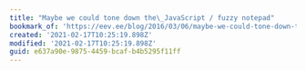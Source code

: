 ```yaml
---
title: "Maybe we could tone down the\_JavaScript / fuzzy notepad"
bookmark_of: 'https://eev.ee/blog/2016/03/06/maybe-we-could-tone-down-the-javascript/'
created: '2021-02-17T10:25:19.898Z'
modified: '2021-02-17T10:25:19.898Z'
guid: e637a90e-9875-4459-bcaf-b4b5295f11ff
---
```

 
